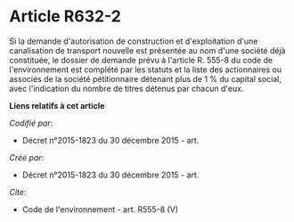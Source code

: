 # Article R632-2

Si la demande d'autorisation de construction et d'exploitation d'une canalisation de transport nouvelle est présentée au nom
d'une société déjà constituée, le dossier de demande prévu à l'article R. 555-8 du code de l'environnement est complété par
les statuts et la liste des actionnaires ou associés de la société pétitionnaire détenant plus de 1 % du capital social, avec
l'indication du nombre de titres détenus par chacun d'eux.

**Liens relatifs à cet article**

_Codifié par_:

  - Décret n°2015-1823 du 30 décembre 2015 - art.

_Créé par_:

  - Décret n°2015-1823 du 30 décembre 2015 - art.

_Cite_:

  - Code de l'environnement - art. R555-8 (V)
